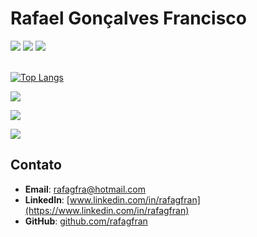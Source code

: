 # Rafael Gonçalves Francisco

<div> 
  <a href="mailto:rafagfra@hotmail.com" target="_blank"><img src="https://img.shields.io/badge/Gmail-D14836?style=for-the-badge&logo=gmail&logoColor=white"></a>
  <a href="https://www.linkedin.com/in/rafagfran/" target="_blank"><img src="https://img.shields.io/badge/-LinkedIn-%230077B5?style=for-the-badge&logo=linkedin&logoColor=white" target="_blank"></a> 
  <a href="https://wa.me/17992849794" target="_blank"><img src="https://img.shields.io/badge/WhatsApp-25D366?style=for-the-badge&logo=whatsapp&logoColor=white"></a>
</div>

<br/>

<!--![Rafael GitHub stats](https://github-readme-stats.vercel.app/api?username=rafagfran&show_icons=true&theme=tokyonight&hide=prs&rank_icon=github)-->

 [![Top Langs](https://github-readme-stats.vercel.app/api/top-langs/?username=rafagfran&layout=compact&theme=tokyonight)](https://www.linkedin.com/in/rafagfran/)

<div>
<p align="left">
  <a href="https://www.linkedin.com/in/rafagfran/">
    <img src="https://skillicons.dev/icons?i=ts,react,next,angular,vue"/>
  </a>
</p>
<p align="left">
  <a href="https://www.linkedin.com/in/rafagfran/">
    <img src="https://skillicons.dev/icons?i=nodejs,nest,express,tailwind,sass"/>
  </a>
</p>
<p align="left">
  <a href="https://www.linkedin.com/in/rafagfran/">
    <img src="https://skillicons.dev/icons?i=git"/>
  </a>
</p>
</div>

## Contato

- **Email**: [rafagfra@hotmail.com](mailto:rafagfra@hotmail.com)
- **LinkedIn**: [www.linkedin.com/in/rafagfran](https://www.linkedin.com/in/rafagfran)
- **GitHub**: [github.com/rafagfran](https://github.com/rafagfran)

